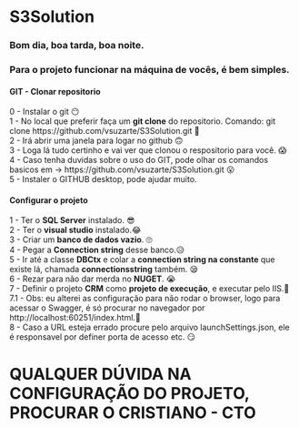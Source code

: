 # S3Solution

<h3>Bom dia, boa tarda, boa noite.</h3>

<h3>Para o projeto funcionar na máquina de vocês, é bem simples.</h3>

<h4> GIT - Clonar repositorio </h2>
0 - Instalar o git 😶 <br>
1 - No local que preferir faça um <b>git clone</b> do repositorio. Comando: git clone https://github.com/vsuzarte/S3Solution.git 🥴<br>
2 - Irá abrir uma janela para logar no github 🙃<br>
3 - Loga lá tudo certinho e vai ver que clonou o respositorio para você. 😱<br>
4 - Caso tenha duvidas sobre o uso do GIT, pode olhar os comandos basicos em -> https://github.com/vsuzarte/S3Solution.git 😮<br>
5 - Instaler o GITHUB desktop, pode ajudar muito.<br>

<h4> Configurar o projeto </h3>

1 - Ter o <b>SQL Server</b> instalado. 😎 <br>
2 - Ter o <b>visual studio</b> instalado.😂  <br>
3 - Criar um <b>banco de dados vazio</b>. 🙄 <br>
4 - Pegar a <b>Connection string</b> desse banco.😥 <br>
5 - Ir até a classe <b>DBCtx</b> e colar a <b>connection string na constante</b> que existe lá, chamada <b>connectionsstring</b> também. 😪<br>
6 - Rezar para não dar merda no <b>NUGET</b>. 😭<br>
7 - Definir o projeto <b>CRM</b> como <b>projeto de execução</b>, e executar pelo IIS.🥱 <br>
7.1 - Obs: eu alterei as configuração para não rodar o browser, logo para acessar o Swagger, é só procurar no navegador por http://localhost:60251/index.html.🤗 <br>
8 - Caso a URL esteja errado procure pelo arquivo launchSettings.json, ele é responsavel por definer porta de acesso etc. 😏<br>

<h1>QUALQUER DÚVIDA NA CONFIGURAÇÃO DO PROJETO, PROCURAR O CRISTIANO - CTO </h1>
